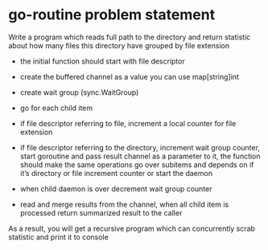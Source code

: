 # go-routine problem statement

Write a program which reads full path to the directory and return statistic about how many files this directory have grouped by file extension
-	the initial function should start with file descriptor
-	create the buffered channel as a value you can use map[string]int
-	create wait group (sync.WaitGroup)
-	go for each child item 
-	if file descriptor referring to file, increment a local counter for file extension
-	if file descriptor referring to the directory, increment wait group counter, start goroutine and pass result channel as a parameter to it, 
	the function should make the same operations go over subitems and depends on if it’s directory or file increment counter or start the daemon
-	when child daemon is over decrement wait group counter

-	read and merge results from the channel, when all child item is processed return summarized result to the caller

As a result, you will get a recursive program which can concurrently scrab statistic and print it to console